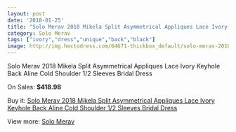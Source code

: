 ```yaml
---
layout: post
date: '2018-01-25'
title: "Solo Merav 2018 Mikela Split Asymmetrical Appliques Lace Ivory Keyhole Back Aline Cold Shoulder 1/2 Sleeves Bridal Dress"
category: Solo Merav
tags: ["ivory","dress","unique","back","black"]
image: http://img.hectodress.com/64671-thickbox_default/solo-merav-2018-mikela-split-asymmetrical-appliques-lace-ivory-keyhole-back-aline-cold-shoulder-1-2-sleeves-bridal-dress.jpg
---
```

Solo Merav 2018 Mikela Split Asymmetrical Appliques Lace Ivory Keyhole Back Aline Cold Shoulder 1/2 Sleeves Bridal Dress

On Sales: **$418.98**
<a href="https://www.hectodress.com/solo-merav/20942-solo-merav-2018-mikela-split-asymmetrical-appliques-lace-ivory-keyhole-back-aline-cold-shoulder-1-2-sleeves-bridal-dress.html"><amp-img layout="responsive" width="600" height="600" src="//img.hectodress.com/64671-thickbox_default/solo-merav-2018-mikela-split-asymmetrical-appliques-lace-ivory-keyhole-back-aline-cold-shoulder-1-2-sleeves-bridal-dress.jpg" alt="Solo Merav 2018 Mikela Split Asymmetrical Appliques Lace Ivory Keyhole Back Aline Cold Shoulder 1/2 Sleeves Bridal Dress 0" /></a>
<a href="https://www.hectodress.com/solo-merav/20942-solo-merav-2018-mikela-split-asymmetrical-appliques-lace-ivory-keyhole-back-aline-cold-shoulder-1-2-sleeves-bridal-dress.html"><amp-img layout="responsive" width="600" height="600" src="//img.hectodress.com/64675-thickbox_default/solo-merav-2018-mikela-split-asymmetrical-appliques-lace-ivory-keyhole-back-aline-cold-shoulder-1-2-sleeves-bridal-dress.jpg" alt="Solo Merav 2018 Mikela Split Asymmetrical Appliques Lace Ivory Keyhole Back Aline Cold Shoulder 1/2 Sleeves Bridal Dress 1" /></a>
<a href="https://www.hectodress.com/solo-merav/20942-solo-merav-2018-mikela-split-asymmetrical-appliques-lace-ivory-keyhole-back-aline-cold-shoulder-1-2-sleeves-bridal-dress.html"><amp-img layout="responsive" width="600" height="600" src="//img.hectodress.com/64674-thickbox_default/solo-merav-2018-mikela-split-asymmetrical-appliques-lace-ivory-keyhole-back-aline-cold-shoulder-1-2-sleeves-bridal-dress.jpg" alt="Solo Merav 2018 Mikela Split Asymmetrical Appliques Lace Ivory Keyhole Back Aline Cold Shoulder 1/2 Sleeves Bridal Dress 2" /></a>
<a href="https://www.hectodress.com/solo-merav/20942-solo-merav-2018-mikela-split-asymmetrical-appliques-lace-ivory-keyhole-back-aline-cold-shoulder-1-2-sleeves-bridal-dress.html"><amp-img layout="responsive" width="600" height="600" src="//img.hectodress.com/64673-thickbox_default/solo-merav-2018-mikela-split-asymmetrical-appliques-lace-ivory-keyhole-back-aline-cold-shoulder-1-2-sleeves-bridal-dress.jpg" alt="Solo Merav 2018 Mikela Split Asymmetrical Appliques Lace Ivory Keyhole Back Aline Cold Shoulder 1/2 Sleeves Bridal Dress 3" /></a>
<a href="https://www.hectodress.com/solo-merav/20942-solo-merav-2018-mikela-split-asymmetrical-appliques-lace-ivory-keyhole-back-aline-cold-shoulder-1-2-sleeves-bridal-dress.html"><amp-img layout="responsive" width="600" height="600" src="//img.hectodress.com/64672-thickbox_default/solo-merav-2018-mikela-split-asymmetrical-appliques-lace-ivory-keyhole-back-aline-cold-shoulder-1-2-sleeves-bridal-dress.jpg" alt="Solo Merav 2018 Mikela Split Asymmetrical Appliques Lace Ivory Keyhole Back Aline Cold Shoulder 1/2 Sleeves Bridal Dress 4" /></a>

Buy it: [Solo Merav 2018 Mikela Split Asymmetrical Appliques Lace Ivory Keyhole Back Aline Cold Shoulder 1/2 Sleeves Bridal Dress](https://www.hectodress.com/solo-merav/20942-solo-merav-2018-mikela-split-asymmetrical-appliques-lace-ivory-keyhole-back-aline-cold-shoulder-1-2-sleeves-bridal-dress.html "Solo Merav 2018 Mikela Split Asymmetrical Appliques Lace Ivory Keyhole Back Aline Cold Shoulder 1/2 Sleeves Bridal Dress")

View more: [Solo Merav](https://www.hectodress.com/384-solo-merav "Solo Merav")